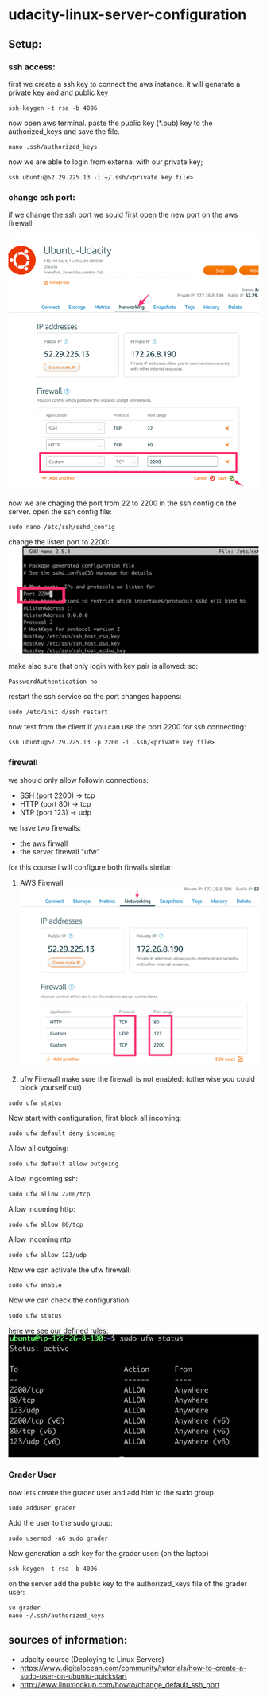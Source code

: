 # udacity-linux-server-configuration


## Setup:

### ssh access:
first we create a ssh key to connect the aws instance.
it will genarate a private key and and public key
```
ssh-keygen -t rsa -b 4096
```

now open aws terminal. paste the public key (*.pub) key to the authorized_keys and save the file.

```
nano .ssh/authorized_keys
```

now we are able to login from external with our private key;
```
ssh ubuntu@52.29.225.13 -i ~/.ssh/<private key file>
```

### change ssh port:
if we change the ssh port we sould first open the new port on  the aws firewall:

![alt text](resources/screenshots/aws_firewall.png "AWS Firewall")


now we are chaging the port from 22 to 2200 in the ssh config on the server.
open the ssh config file:
```
sudo nano /etc/ssh/sshd_config
```

change the listen port to 2200:
![alt text](resources/screenshots/sshd_config.png "sshd config")

make also sure that only login with key pair is allowed:
so:
```
PasswordAuthentication no
```


restart the ssh service so the port changes happens:
```
sudo /etc/init.d/ssh restart
```

now test from the client if you can use the port 2200 for ssh connecting:
```
ssh ubuntu@52.29.225.13 -p 2200 -i .ssh/<private key file>
``` 

### firewall
we should only allow followin connections:
- SSH (port 2200) -> tcp
- HTTP (port 80) -> tcp
- NTP (port 123) -> udp

we have two firewalls: 
- the aws firwall 
- the server firewall "ufw"

for this course i will configure both firwalls similar:

1. AWS Firewall
![alt text](resources/screenshots/aws_firewall_config.png "AWS Firewall")

2. ufw Firewall
make sure the firewall is not enabled: (otherwise you could block yourself out)
```
sudo ufw status
```

Now start with configuration, first block all incoming:
```
sudo ufw default deny incoming
```

Allow all outgoing:
```
sudo ufw default allow outgoing
```

Allow ingcoming ssh:
```
sudo ufw allow 2200/tcp
```
Allow incoming http:
```
sudo ufw allow 80/tcp
```
Allow incoming ntp:
```
sudo ufw allow 123/udp
```
Now we can activate the ufw firewall:
```
sudo ufw enable
```

Now we can check the configuration:
```
sudo ufw status
```
here we see our defined rules:
![alt text](resources/screenshots/ufw_status.png "UFW Firewall")

### Grader User
now lets create the grader user and add him to the sudo group

```
sudo adduser grader
```

Add the user to the sudo group:

```
sudo usermod -aG sudo grader
```

Now generation a ssh key for the grader user: (on the laptop)

```
ssh-keygen -t rsa -b 4096
```

on the server add the public key to the authorized_keys file of the grader user:

```
su grader
nano ~/.ssh/authorized_keys
```






## sources of information:
- udacity course (Deploying to Linux Servers)
- https://www.digitalocean.com/community/tutorials/how-to-create-a-sudo-user-on-ubuntu-quickstart
- http://www.linuxlookup.com/howto/change_default_ssh_port